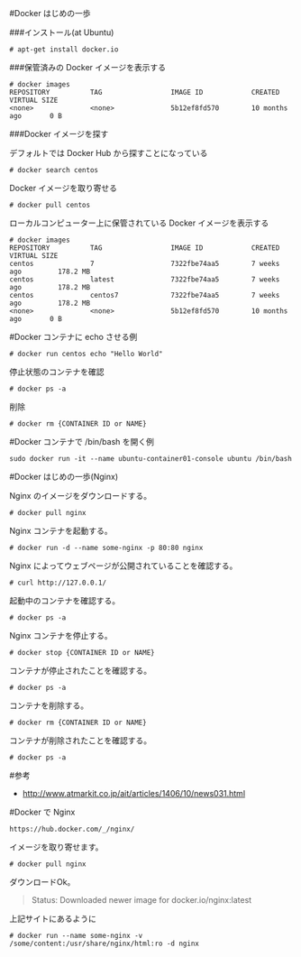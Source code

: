 #Docker はじめの一歩

###インストール(at Ubuntu)

```
# apt-get install docker.io
```

###保管済みの Docker イメージを表示する

```
# docker images
REPOSITORY          TAG                 IMAGE ID            CREATED             VIRTUAL SIZE
<none>              <none>              5b12ef8fd570        10 months ago       0 B
```

###Docker イメージを探す

デフォルトでは Docker Hub から探すことになっている

```
# docker search centos
```

Docker イメージを取り寄せる

```
# docker pull centos
```

ローカルコンピューター上に保管されている Docker イメージを表示する

```
# docker images
REPOSITORY          TAG                 IMAGE ID            CREATED             VIRTUAL SIZE
centos              7                   7322fbe74aa5        7 weeks ago         178.2 MB
centos              latest              7322fbe74aa5        7 weeks ago         178.2 MB
centos              centos7             7322fbe74aa5        7 weeks ago         178.2 MB
<none>              <none>              5b12ef8fd570        10 months ago       0 B
```














#Docker コンテナに echo させる例

```
# docker run centos echo "Hello World"
```

停止状態のコンテナを確認

```
# docker ps -a
```

削除

```
# docker rm {CONTAINER ID or NAME}
```

















#Docker コンテナで /bin/bash を開く例

```
sudo docker run -it --name ubuntu-container01-console ubuntu /bin/bash
```









#Docker はじめの一歩(Nginx)

Nginx のイメージをダウンロードする。

```
# docker pull nginx
```

Nginx コンテナを起動する。

```
# docker run -d --name some-nginx -p 80:80 nginx
```

Nginx によってウェブページが公開されていることを確認する。

```
# curl http://127.0.0.1/
```

起動中のコンテナを確認する。

```
# docker ps -a
```

Nginx コンテナを停止する。

```
# docker stop {CONTAINER ID or NAME}
```

コンテナが停止されたことを確認する。

```
# docker ps -a
```

コンテナを削除する。

```
# docker rm {CONTAINER ID or NAME}
```

コンテナが削除されたことを確認する。

```
# docker ps -a
```


#参考

- http://www.atmarkit.co.jp/ait/articles/1406/10/news031.html
















#Docker で Nginx

```
https://hub.docker.com/_/nginx/
```

イメージを取り寄せます。

```
# docker pull nginx
```

ダウンロードOk。

> Status: Downloaded newer image for docker.io/nginx:latest

上記サイトにあるように

```
# docker run --name some-nginx -v /some/content:/usr/share/nginx/html:ro -d nginx
```


